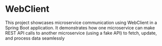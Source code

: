 # WebClient
This project showcases microservice communication using WebClient in a Spring Boot application. It demonstrates how one microservice can make REST API calls to another microservice (using a fake API) to fetch, update, and process data seamlessly
